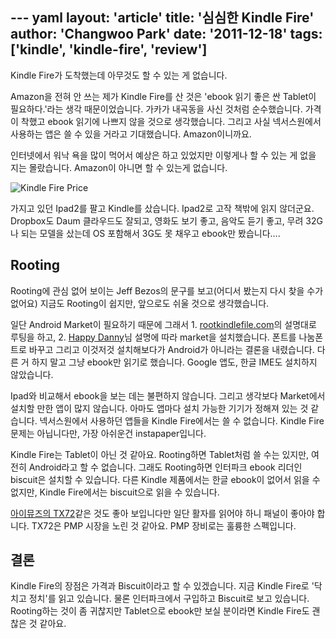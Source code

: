 --- yaml
layout: 'article'
title: '심심한 Kindle Fire'
author: 'Changwoo Park'
date: '2011-12-18'
tags: ['kindle', 'kindle-fire', 'review']
---

Kindle Fire가 도착했는데 아무것도 할 수 있는 게 없습니다.

Amazon을 전혀 안 쓰는 제가 Kindle Fire를 산 것은 'ebook 읽기 좋은 싼 Tablet이 필요하다.'라는 생각 때문이었습니다. 가카가 내곡동을 사신 것처럼 순수했습니다. 가격이 착했고 ebook 읽기에 나쁘지 않을 것으로 생각했습니다. 그리고 사실 넥서스원에서 사용하는 앱은 쓸 수 있을 거라고 기대했습니다. Amazon이니까요.

인터넷에서 워낙 욕을 많이 먹어서 예상은 하고 있었지만 이렇게나 할 수 있는 게 없을 지는 몰랐습니다. Amazon이 아니면 할 수 있는게 없습니다.

![Kindle Fire Price](/articles/2011/kindle-fire/kindle-fire-price.png)

가지고 있던 Ipad2를 팔고 Kindle를 샀습니다. Ipad2로 고작 책밖에 읽지 않더군요. Dropbox도 Daum 클라우드도 잘되고, 영화도 보기 좋고, 음악도 듣기 좋고, 무려 32G나 되는 모델을 샀는데 OS 포함해서 3G도 못 채우고 ebook만 봤습니다….

## Rooting

Rooting에 관심 없어 보이는 Jeff Bezos의 문구를 보고(어디서 봤는지 다시 찾을 수가 없어요) 지금도 Rooting이 쉽지만, 앞으로도 쉬울 것으로 생각했습니다.

일단 Android Market이 필요하기 때문에 그래서 1. [rootkindlefile.com][]의 설명대로 루팅을 하고, 2. [Happy Danny][]님 설명에 따라 market을 설치했습니다. 폰트를 나눔폰트로 바꾸고 그리고 이것저것 설치해보다가 Android가 아니라는 결론을 내렸습니다. 다른 거 하지 말고 그냥 ebook만 읽기로 했습니다. Google 앱도, 한글 IME도 설치하지 않았습니다.

Ipad와 비교해서 ebook을 보는 데는 불편하지 않습니다. 그리고 생각보다 Market에서 설치할 만한 앱이 많지 않습니다. 아마도 앱마다 설치 가능한 기기가 정해져 있는 것 같습니다. 넥서스원에서 사용하던 앱들을 Kindle Fire에서는 쓸 수 없습니다. Kindle Fire문제는 아닙니다만, 가장 아쉬운건 instapaper입니다.

Kindle Fire는 Tablet이 아닌 것 같아요. Rooting하면 Tablet처럼 쓸 수는 있지만, 여전히 Android라고 할 수 없습니다. 그래도 Rooting하면 인터파크 ebook 리더인 biscuit은 설치할 수 있습니다. 다른 Kindle 제품에서는 한글 ebook이 없어서 읽을 수 없지만, Kindle Fire에서는 biscuit으로 읽을 수 있습니다.

[아이뮤즈의 TX72](http://blog.naver.com/PostView.nhn?blogId=dicagallery&logNo=140143217330&categoryNo=278&viewDate=&currentPage=1&listtype=0)같은 것도 좋아 보입니다만 일단 활자를 읽어야 하니 패널이 좋아야 합니다. TX72은 PMP 시장을 노린 것 같아요. PMP 장비로는 훌륭한 스펙입니다.

## 결론

Kindle Fire의 장점은 가격과 Biscuit이라고 할 수 있겠습니다. 지금 Kindle Fire로 '닥치고 정치'를 읽고 있습니다. 물론 인터파크에서 구입하고 Biscuit로 보고 있습니다. Rooting하는 것이 좀 귀찮지만 Tablet으로 ebook만 보실 분이라면 Kindle Fire도 괜찮은 것 같아요.

[rootkindlefile.com]: http://rootkindlefire.com/kindle-fire-root/how-to-root-kindle-fire-for-mac-osx-or-linux/
[Happy Danny]: http://luckydanny.blogspot.com/2011/12/blog-post.html

